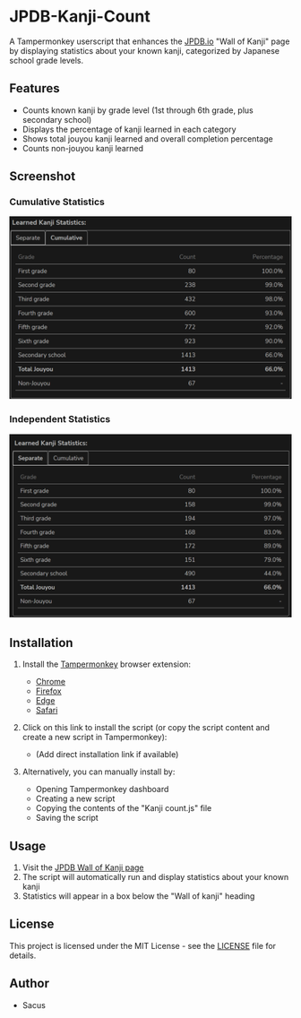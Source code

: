 # JPDB-Kanji-Count

A Tampermonkey userscript that enhances the [JPDB.io](https://jpdb.io) "Wall of Kanji" page by displaying statistics about your known kanji, categorized by Japanese school grade levels.

## Features

- Counts known kanji by grade level (1st through 6th grade, plus secondary school)
- Displays the percentage of kanji learned in each category
- Shows total jouyou kanji learned and overall completion percentage
- Counts non-jouyou kanji learned

## Screenshot

### Cumulative Statistics
![img.png](img.png)

### Independent Statistics
![img_1.png](img_1.png)
## Installation

1. Install the [Tampermonkey](https://www.tampermonkey.net/) browser extension:
   - [Chrome](https://chrome.google.com/webstore/detail/tampermonkey/dhdgffkkebhmkfjojejmpbldmpobfkfo)
   - [Firefox](https://addons.mozilla.org/en-US/firefox/addon/tampermonkey/)
   - [Edge](https://microsoftedge.microsoft.com/addons/detail/tampermonkey/iikmkjmpaadaobahmlepeloendndfphd)
   - [Safari](https://apps.apple.com/app/tampermonkey/id1482490089)

2. Click on this link to install the script (or copy the script content and create a new script in Tampermonkey):
   - (Add direct installation link if available)

3. Alternatively, you can manually install by:
   - Opening Tampermonkey dashboard
   - Creating a new script
   - Copying the contents of the "Kanji count.js" file
   - Saving the script

## Usage

1. Visit the [JPDB Wall of Kanji page](https://jpdb.io/labs/wall-of-kanji)
2. The script will automatically run and display statistics about your known kanji
3. Statistics will appear in a box below the "Wall of kanji" heading

## License

This project is licensed under the MIT License - see the [LICENSE](LICENSE) file for details.

## Author

- Sacus
